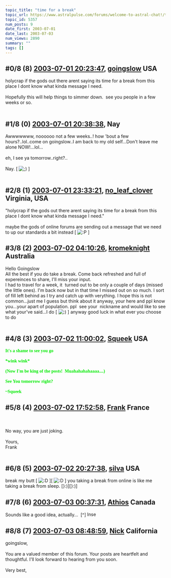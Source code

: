 ```yaml
---
topic_title: "time for a break"
topic_url: https://www.astralpulse.com/forums/welcome-to-astral-chat!/time-for-a-break
topic_id: 5357
num_posts: 9
date_first: 2003-07-01
date_last: 2003-07-03
num_views: 2890
summary: ""
tags: []
---
```


## \#0/8 (8) [2003-07-01 20:23:47](https://www.astralpulse.com/forums/index.php?msg=121024), [goingslow](https://www.astralpulse.com/forums/profile/?u=1529) USA ##
<section>
holycrap if the gods out there arent saying its time for a break from this place I dont know what kinda message I need.
<br>
<br>
Hopefully this will help things to simmer down.  see you people in a few weeks or so.
<br>
<br>
</section>

## \#1/8 (0) [2003-07-01 20:38:38](https://www.astralpulse.com/forums/index.php?msg=37500), Nay  ##
<section>
Awwwwwww, noooooo not a few weeks..! how 'bout a few hours?..lol..come on goingslow..I am back to my old self...Don't leave me alone NOW!...lol...
<br>
<br>
eh, I see ya tomorrow..right?..
<br>
<br>
Nay. [
<img alt=";)" class="smiley" src="https://www.astralpulse.com/forums/Smileys/fugue/wink.png" title="Wink"/>
]
<br>
<br>
</section>

## \#2/8 (1) [2003-07-01 23:33:21](https://www.astralpulse.com/forums/index.php?msg=37524), [no_leaf_clover](https://www.astralpulse.com/forums/profile/?u=1764) Virginia, USA ##
<section>
"holycrap if the gods out there arent saying its time for a break from this place I dont know what kinda message I need."
<br>
<br>
maybe the gods of online forums are sending out a message that we need to up our standards a bit instead [
<img alt=":P" class="smiley" src="https://www.astralpulse.com/forums/Smileys/fugue/tongue.png" title="Tongue"/>
]
</section>

## \#3/8 (2) [2003-07-02 04:10:26](https://www.astralpulse.com/forums/index.php?msg=37555), [kromeknight](https://www.astralpulse.com/forums/profile/?u=2039) Australia ##
<section>
Hello Goingslow
<br>
All the best if you do take a break. Come back refreshed and full of expereinces to share, I'll miss your input.
<br>
I had to travel for a week, it  turned out to be only a couple of days (missed the little ones). I'm back now but in that time I missed out on so much. I sort of fill left behind as I try and catch up with verything. I hope this is not common...just me I guess but think about it anyway, your here and ppl know you...your apart of population. ppl  see your  nickname and would like to see what your've said...I do [
<img alt=":)" class="smiley" src="https://www.astralpulse.com/forums/Smileys/fugue/smiley.png" title="Smiley"/>
] anyway good luck in what ever you choose to do
<br>
<br>
</section>

## \#4/8 (3) [2003-07-02 11:00:02](https://www.astralpulse.com/forums/index.php?msg=37625), [Squeek](https://www.astralpulse.com/forums/profile/?u=1578) USA ##
<section>
<b>
 <font color='"teal"'>
  <font face='"Comic' ms&quot;="" sans="">
   It's a shame to see you go
   <br>
   <br>
   *wink wink*
   <br>
   <br>
   (Now I'm be king of the posts!  Muahahahahaaaa....)
   <br>
   <br>
   See You tomorrow right?
   <br>
   <br>
   ~Squeek
  </font>
 </font>
</b>
</section>

## \#5/8 (4) [2003-07-02 17:52:58](https://www.astralpulse.com/forums/index.php?msg=37690), [Frank](https://www.astralpulse.com/forums/profile/?u=359) France ##
<section>
<br>
<br>
No way, you are just joking.
<br>
<br>
Yours,
<br>
Frank
<br>
<br>
</section>

## \#6/8 (5) [2003-07-02 20:27:38](https://www.astralpulse.com/forums/index.php?msg=37725), [silva](https://www.astralpulse.com/forums/profile/?u=1718) USA ##
<section>
break my butt [
<img alt=":D" class="smiley" src="https://www.astralpulse.com/forums/Smileys/fugue/cheesy.png" title="Cheesy"/>
][
<img alt=":D" class="smiley" src="https://www.astralpulse.com/forums/Smileys/fugue/cheesy.png" title="Cheesy"/>
] you taking a break from online is like me taking a break from sleep. [}:)][}:)]
</section>

## \#7/8 (6) [2003-07-03 00:37:31](https://www.astralpulse.com/forums/index.php?msg=37770), [Athios](https://www.astralpulse.com/forums/profile/?u=2107) Canada ##
<section>
Sounds like a good idea, actually...  [^]
<img alt="Insert" border="0" height="15" icon:="" speech="" src="images/icon_speech_yeah.gif" width="29" yeah!=""/>
</section>

## \#8/8 (7) [2003-07-03 08:48:59](https://www.astralpulse.com/forums/index.php?msg=37810), [Nick](https://www.astralpulse.com/forums/profile/?u=2080) California ##
<section>
goingslow,
<br>
<br>
You are a valued member of this forum. Your posts are heartfelt and thoughtful. I'll look forward to hearing from you soon.
<br>
<br>
Very best,
</section>